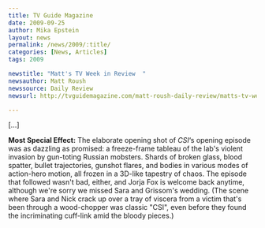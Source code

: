 ```yaml
---
title: TV Guide Magazine
date: 2009-09-25
author: Mika Epstein
layout: news
permalink: /news/2009/:title/
categories: [News, Articles]
tags: 2009

newstitle: "Matt's TV Week in Review  "
newsauthor: Matt Roush  
newssource: Daily Review
newsurl: http://tvguidemagazine.com/matt-roush-daily-review/matts-tv-week-in-review-2557.html  

---
```


[...]

**Most Special Effect:** The elaborate opening shot of *CSI*&#8216;s opening episode was as dazzling as promised: a freeze-frame tableau of the lab's violent invasion by gun-toting Russian mobsters. Shards of broken glass, blood spatter, bullet trajectories, gunshot flares, and bodies in various modes of action-hero motion, all frozen in a 3D-like tapestry of chaos. The episode that followed wasn't bad, either, and Jorja Fox is welcome back anytime, although we're sorry we missed Sara and Grissom's wedding. (The scene where Sara and Nick crack up over a tray of viscera from a victim that's been through a wood-chopper was classic "CSI", even before they found the incriminating cuff-link amid the bloody pieces.)  
